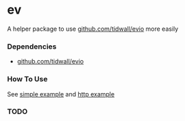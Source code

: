 # ev

A helper package to use
[github.com/tidwall/evio](https://github.com/tidwall/evio) more easily

### Dependencies

* [github.com/tidwall/evio](https://github.com/tidwall/evio)

### How To Use

See
[simple example](https://github.com/JesusIslam/ev/tree/master/examples/simple/simple.go)
and
[http example](https://github.com/JesusIslam/ev/tree/master/examples/http/http.go)

### TODO

